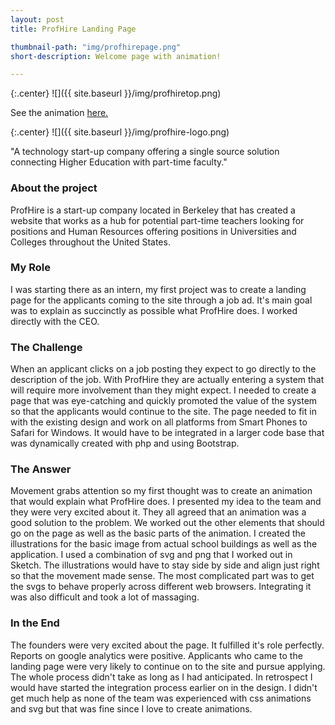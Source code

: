 ```yaml
---
layout: post
title: ProfHire Landing Page

thumbnail-path: "img/profhirepage.png"
short-description: Welcome page with animation!

---
```

{:.center}
![]({{ site.baseurl }}/img/profhiretop.png)

See the animation [here.](https://www.profhire.com/applicant)  

{:.center}
![]({{ site.baseurl }}/img/profhire-logo.png)  

"A technology start-up company offering a single source solution connecting Higher Education with part-time faculty."

### About the project  

  ProfHire is a start-up company located in Berkeley that has created a website that works as a hub for potential part-time teachers looking for positions and Human Resources offering positions in Universities and Colleges throughout the United States.  

### My Role     

  I was  starting there as an intern, my first project was to create a landing page for the applicants coming to the site through a job ad.
  It's main goal was to explain as succinctly as possible what ProfHire does. I worked directly with the CEO.  

### The Challenge  

   When an applicant clicks on a job posting they expect to go directly to the description of the job. With ProfHire they are actually entering a system that will require more involvement than they might expect. I needed to create a page that was eye-catching and quickly promoted the value of the system so that the applicants would continue to the site. The page needed to fit in with the existing design and work on all platforms from Smart Phones to Safari for Windows. It would have to be integrated in a larger code base that was dynamically created with php and using Bootstrap.  

### The Answer  

  Movement grabs attention so my first thought was to create an animation that would explain what ProfHire does.
  I presented my idea to the team and they were very excited about it. They all agreed that an animation was a good solution to the problem.
  We worked out the other elements that should go on the page as well as the basic parts of the animation.
  I created the illustrations for the basic image from actual school buildings as well as the application. I used a combination of svg and png that I worked out in Sketch.
  The illustrations would have to stay side by side and align just right so that the movement made sense.
  The most complicated part was to get the svgs to behave properly across different web browsers. Integrating it was also difficult and took a lot of massaging.  

### In the End  

   The founders were very excited about the page. It fulfilled it's role perfectly. Reports on google analytics were positive. Applicants who came to the landing page were very likely to continue on to the site and pursue applying. The whole process didn't take as long as I had anticipated. In retrospect I would have started the integration process earlier on in the design. I didn't get much help as none of the team was experienced with css animations and svg but that was fine since I love to create animations.  
